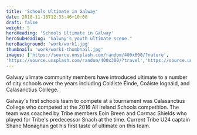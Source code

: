 ```yaml
---
title: 'Schools Ultimate in Galway'
date: 2018-11-18T12:33:46+10:00
draft: false
weight: 5
heroHeading: 'Schools Ultimate in Galway'
heroSubHeading: "Galway's youth ultimate scene."
heroBackground: 'work/work1.jpg'
thumbnail: 'work/work1-thumbnail.jpg'
images: ['https://source.unsplash.com/random/400x600/?nature', 
'https://source.unsplash.com/random/400x300/?travel','https://source.unsplash.com/random/400x300/?architecture','https://source.unsplash.com/random/400x600/?buildings','https://source.unsplash.com/random/400x300/?city','https://source.unsplash.com/random/400x600/?business']
---
```


Galway ulimate community members have introduced ultimate to a number of city schools over the years including Coláiste Éinde, Coáiste Iognáid, and Calasanctius College.

Galway's first schools team to compete at a tournament was Calasanctius College who competed at the 2016 All Ireland Schools competition. The team was coached by Tribe members Eoin Breen and Cormac Shields who played for Tribe's predecessor Snach at the time. Current Tribe U24 captain Shane Monaghan got his first taste of ultimate on this team.
